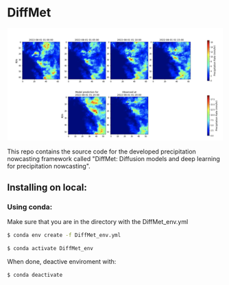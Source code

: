 # DiffMet

![alt text](https://raw.githubusercontent.com/gapav/DiffMet/main/repo_imgs/pred1.png?token=GHSAT0AAAAAAB46RJ2BG3UE3PQMZNULIYZ4ZBD5VDQ)



This repo contains the source code for the developed precipitation nowcasting framework called "DiffMet: Diffusion models and deep learning for precipitation nowcasting". 


## Installing on local:

### Using conda:

Make sure that you are in the directory with the DiffMet_env.yml

```bash
$ conda env create -f DiffMet_env.yml
```
```bash
$ conda activate DiffMet_env
```

When done, deactive enviroment with:

```bash
$ conda deactivate
```
